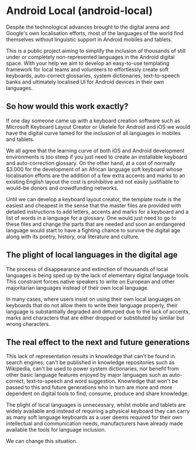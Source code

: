 Android Local (android-local)
=======================================

Despite the technological advances brought to the digital arena and Google's own localisation efforts, most of the languages of the world find themselves without linguistic support in Android mobiles and tablets.

This is a public project aiming to simplify the inclusion of thousands of still under or completely non-represented languages in the Android digital space. With your help we aim to develop an easy-to-use templating framework for local teams and volunteers to effortlessly create soft keyboards, auto-correct glossaries, system dictionaries, text-to-speech banks and ultimately localised UI for Android devices in their own languages.

So how would this work exactly?
-------------------------------------------

If one day someone came up with a keyboard creation software such as Microsoft Keyboard Layout Creator or Ukelele for Android and iOS we would have the digital curve tamed for the inclusion of all languages in mobiles and tablets.

We all agree that the learning curve of both iOS and Android development environments is too steep if you just need to create an installable keyboard and auto-correction glossary. On the other hand, at a cost of normally $3.000 for the development of an African language soft keyboard whose localisation efforts are the addition of a few extra accents and marks to an existing English layout the cost is prohibitive and not easily justifiable to would-be donors and crowdfunding networks.

Until we can develop a keyboard layout creator, the template route is the easiest and cheapest in the sense that the master files are provided with detailed instructions to add letters, accents and marks for a keyboard and a list of words in a language for a glossary. One would just need to go to these files and change the parts that are needed and soon an endangered language would start to have a fighting chance to survive the digital age along with its poetry, history, oral literature and culture.


The plight of local languages in the digital age
--------------------------------------------------------------

The process of disappearance and extinction of thousands of local languages is being sped up by the lack of elementary digital language tools. This constraint forces native speakers to write on European and other majoritarian languages instead of their own local language.

In many cases, where users insist on using their own local languages on keyboards that do not allow them to write their language properly, their language is substantially degraded and deturped due to the lack of accents, marks and characters that are either dropped or substituted by similar but wrong characters. 

The real effect to the next and future generations
-----------------------------------------------------------------

This lack of representation results in knowledge that can't be found in search engines, can't be published in knowledge repositories such as Wikipedia, can't be used to power system dictionaries, nor benefit from other basic language features enjoyed by major languages such as auto-correct, text-to-speech and word suggestion. Knowledge that won't be passed to this and future generations who in turn are more and more dependent on digital tools to find, consume, produce and share knowledge.

The plight of local languages is unnecessary, whilst mobile and tablets are widely available and instead of requiring a physical keyboard they can carry as many soft language keyboards as a user deems required for their own intellectual and communication needs, manufacturers have already made available the tools for language inclusion. 

We can change this situation.
